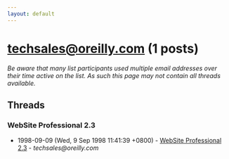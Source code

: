 ```yaml
---
layout: default
---
```


# techsales@oreilly.com (1 posts)

_Be aware that many list participants used multiple email addresses over their time active on the list. As such this page may not contain all threads available._

## Threads

### WebSite Professional 2.3
+ 1998-09-09 (Wed, 9 Sep 1998 11:41:39 +0800) - [WebSite Professional 2.3](/archive/1998/09/3fa226b6e237651e9c32f9a72153bf77795ff59233d227477f95c8c7b0a090e7) - _techsales@oreilly.com_

